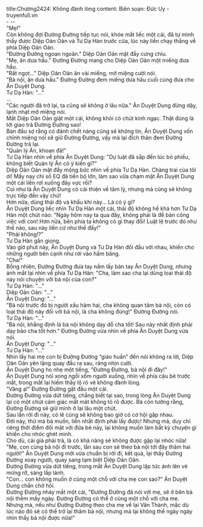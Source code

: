 title:Chương2424: Không đành lòng
content:
Biên soạn: Đức Uy - truyenfull.vn<br>- --<br>"Mẹ!"<br>Còn không đợi Đường Đường tiếp tục nói, khóe mắt liếc một cái, đã tự mình thấy được Diệp Oản Oản và Tư Dạ Hàn trước cửa, lúc này liền chạy thẳng về phía Diệp Oản Oản.<br>"Đường Đường ngoan ngoãn." Diệp Oản Oản mặt đầy cưng chìu.<br>"Mẹ, ăn dưa hấu." Đường Đường mang cho Diệp Oản Oản một miếng dưa hấu.<br>"Rất ngọt..." Diệp Oản Oản ăn vài miếng, mở miệng cười nói.<br>"Bà nội, ăn dưa hấu." Đường Đường đem miếng dưa hấu cuối cùng đưa cho Ân Duyệt Dung.<br>Tư Dạ Hàn: "..."<br>...<br>"Các người đã trở lại, ta cũng sẽ không ở lâu nữa." Ân Duyệt Dung đứng dậy, lạnh nhạt mở miệng nói.<br>Mắt Diệp Oản Oản giật một cái, không khỏi có chút kinh ngạc. Thật đúng là tới giao trả Đường Đường sao!<br>Ban đầu sợ rằng có đánh chết nàng cũng sẽ không tin, Ân Duyệt Dung vốn chính miệng nói sẽ giữ Đường Đường, vậy mà lại đích thân đem Đường Đường trả lại.<br>"Quản lý Ân, khoan đã!"<br>Tư Dạ Hàn nhìn về phía Ân Duyệt Dung: "Dự luật đã sắp đến lúc bỏ phiếu, không biết Quản lý Ân có ý kiến gì?"<br>Diệp Oản Oản mặt đầy mộng bức nhìn về phía Tư Dạ Hàn. Chàng trai của tôi ơi! Mấy nay chỉ số EQ đã tiến bộ lớn, làm sao vừa chạm mặt Ân Duyệt Dung một cái liền rơi xuống đáy vực rồi?<br>Coi như là Ân Duyệt Dung có cải thiện về tâm lý, nhưng mà cũng sẽ không trực tiếp đến vậy chứ!<br>Hơn nữa, dùng thái độ và khẩu khí này... Là có ý gì?<br>Ân Duyệt Dung liếc nhìn Tư Dạ Hàn một cái, thái độ không hề khá hơn Tư Dạ Hàn một chút nào: "Ngày hôm nay ta qua đây, không phải là để bàn công việc với con! Hơn nữa, bên phía ta không có gì thay đổi! Luật lệ trước đó như thế nào, sau này liền cứ như thế đấy!"<br>"Phải không!?"<br>Tư Dạ Hàn gằn giọng.<br>Vào giờ phút này, Ân Duyệt Dung và Tư Dạ Hàn đối đầu với nhau, khiến cho những người bên cạnh như rơi vào hầm băng.<br>"Cha!"<br>Bỗng nhiên, Đường Đường đưa tay nắm lấy bàn tay Ân Duyệt Dung, nhưng ánh mắt lại nhìn về phía Tư Dạ Hàn: "Cha, làm sao cha lại dùng loại thái độ này nói chuyện với bà nội của con?"<br>Tư Dạ Hàn: "..."<br>Diệp Oản Oản: "..."<br>Ân Duyệt Dung: "..."<br>"Bà nội trước đó bị người xấu hãm hại, cha không quan tâm bà nội, còn có loại thái độ này đối với bà nội, là cha không đúng!" Đường Đường nói.<br>Tư Dạ Hàn: "..."<br>"Bà nội, khẳng định là bà nội không dạy dỗ cha tốt! Sau này nhất định phải dạy bảo cha tốt hơn." Đường Đường vừa nhìn về phía Ân Duyệt Dung vừa nói.<br>Ân Duyệt Dung: "..."<br>Tư Dạ Hàn: "..."<br>Nhìn lấy hai mẹ con bị Đường Đường “giáo huấn” đến nói không ra lời, Diệp Oản Oản yên lặng quay đầu ra sau, ráng nhịn cười.<br>Ân Duyệt Dung ho nhẹ một tiếng, "Đường Đường, bà nội đi đây!"<br>Ân Duyệt Dung nói xong ngồi xổm người xuống, nhìn về phía cậu bé trước mắt, trong mắt lại hiếm thấy lộ rõ vẻ không đành lòng.<br>"Vâng ạ!" Đường Đường gật đầu một cái.<br>Đường Đường vừa dứt tiếng, chẳng biết tại sao, trong lòng Ân Duyệt Dung lại có một chút cảm giác mất mát không tỏ rõ được. Bà còn tưởng rằng, Đường Đường sẽ giữ mình ở lại lâu một chút.<br>Sau lần rời đi này, có lẽ cũng sẽ không bao giờ có cơ hội gặp nhau.<br>Đời này, thứ mà bà muốn, liền nhất định phải lấy được! Nhưng mà, duy chỉ riêng thời điểm đối mặt với đứa bé này, lại không muốn làm bất kỳ chuyện gì khiến cho nhóc ghét mình.<br>Cho dù, cái giá phải trả, là có khả năng sẽ không được gặp lại nhóc nữa!<br>"Mẹ, con cùng bà nội đi trước, lần sau con sẽ theo bà nội tới đây thăm hai người!" Ân Duyệt Dung mới vừa chuẩn bị rời đi, kết quả, lại thấy Đường Đường xoay người, quay sang tạm biệt Diệp Oản Oản.<br>Đường Đường vừa dứt tiếng, trong mắt Ân Duyệt Dung lập tức ánh lên vẻ mừng rỡ, sáng lấp lánh.<br>"Con... con không muốn ở cùng một chỗ với cha mẹ con sao?" Ân Duyệt Dung chần chờ hỏi.<br>Đường Đường nháy mắt một cái, "Đường Đường đã nói với mẹ, sẽ ở bên bà nội thêm mấy ngày. Đường Đường có thể ở cùng một chỗ với cha mẹ. Nhưng mà, nếu như Đường Đường theo cha mẹ về lại Vân Thành, mặc dù lúc nào đó sẽ có thể trở lại thăm bà nội, nhưng mà lại không thể ngày ngày nhìn thấy bà nội được nữa!"
